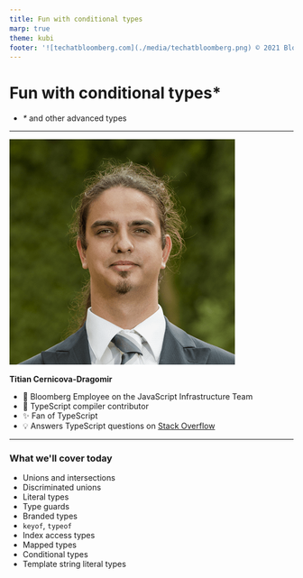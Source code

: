 ```yaml
---
title: Fun with conditional types
marp: true
theme: kubi
footer: '![techatbloomberg.com](./media/techatbloomberg.png) © 2021 Bloomberg Finance L.P. All rights reserved. ![techatbloomberg.com](./media/bloomberg.png)'
---
```


<!-- _class: lead title -->
<!-- _footer: '' -->

# Fun with conditional types*

* _*_ and other advanced types

---


![height:200px](./media/titian-min.png)

**Titian Cernicova-Dragomir**

* 🏢 Bloomberg Employee on the JavaScript Infrastructure Team
* 🧩 TypeScript compiler contributor
* ✨ Fan of TypeScript
* 💡 Answers TypeScript questions on [Stack Overflow](stackoverflow.com)

---

### What we'll cover today

<div class="two-columns">

- Unions and intersections
- Discriminated unions
- Literal types
- Type guards
- Branded types
- `keyof`, `typeof`
- Index access types
- Mapped types
- Conditional types
- Template string literal types

</div>
